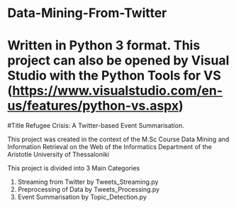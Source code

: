 # Data-Mining-From-Twitter
# Written in Python 3 format. This project can also be opened by Visual Studio with the Python Tools for VS (https://www.visualstudio.com/en-us/features/python-vs.aspx)

#Title
Refugee Crisis: A Twitter-based Event Summarisation.

This project was created in the context of the M.Sc Course Data Mining and Information Retrieval on the Web of the Informatics Department of the Aristotle University of Thessaloniki

This project is divided into 3 Main Categories
  1) Streaming from Twitter by Tweets_Streaming.py
  2) Preprocessing of Data by Tweets_Processing.py 
  3) Event Summarisation by Topic_Detection.py
